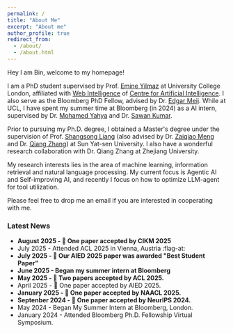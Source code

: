 ```yaml
---
permalink: /
title: "About Me"
excerpt: "About me"
author_profile: true
redirect_from: 
  - /about/
  - /about.html
---
```

  Hey I am Bin, welcome to my homepage!

 I am a PhD student supervised by Prof. [Emine Yilmaz](https://sites.google.com/site/emineyilmaz/) at University College London, affiliated with [Web Intelligence](https://wi.cs.ucl.ac.uk/) of [Centre for Artificial Intelligence](https://www.ucl.ac.uk/ai-centre/). I also serve as the Bloomberg PhD Fellow, advised by Dr. [Edgar Meij](https://edgar.meij.pro/). While at UCL, I have spent my summer time at Bloomberg (in 2024) as a AI intern, supervised by Dr. [Mohamed Yahya](https://myahya.org/) and Dr. [Sawan Kumar](https://sawankumar28.github.io/).

 Prior to pursuing my Ph.D. degree, I obtained a Master's degree under the supervision of Prof. [Shangsong Liang](https://scholar.google.com/citations?user=4uggVcIAAAAJ&hl=en) (also advised by Dr. [Zaiqiao Meng](https://mengzaiqiao.github.io/) and Dr. [Qiang Zhang](https://qiangairesearcher.github.io/)) at Sun Yat-sen University. I also have a wonderful research collaboration with Dr. Qiang Zhang at Zhejiang University.

 My research interests lies in the area of machine learning, information retrieval and natural language processing. My current focus is Agentic AI and Self-improving AI, and recently I focus on how to optimize LLM-agent for tool utilization.

 Please feel free to drop me an email if you are interested in cooperating with me.

### Latest News
 - **August 2025 - :tada: One paper accepted by CIKM 2025**
 - July 2025 - Attended ACL 2025 in Vienna, Austria :flag-at:
 - **July 2025 - :tada: Our AIED 2025 paper was awarded "Best Student Paper"**
 - **June 2025 - Began my summer intern at Bloomberg**
 - **May 2025 - :tada: Two papers accepted by ACL 2025.**
 - April 2025 - :tada: One paper accepted by AIED 2025.
 - **January 2025 - :tada: One paper accepted by NAACL 2025.**
 - **Septenber 2024 - :tada: One paper accepted by NeurIPS 2024.**
 - May 2024 - Began My Summer Intern at Bloomberg, London.
 - January 2024 - Attended Bloomberg Ph.D. Fellowship Virtual Symposium.